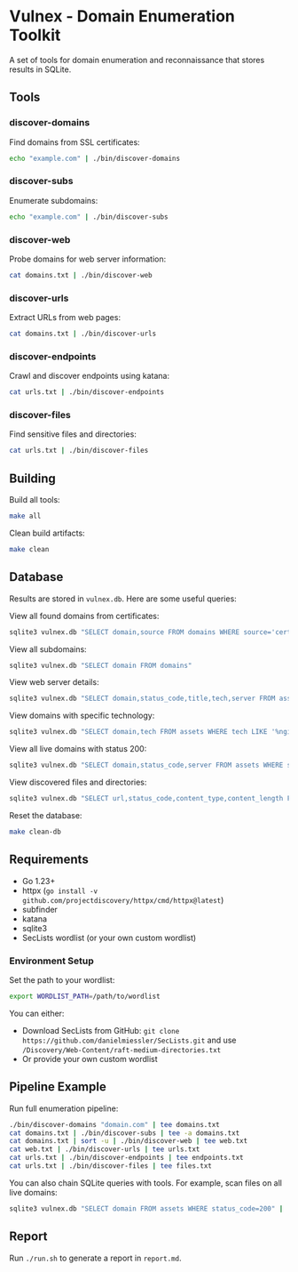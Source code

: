 # Vulnex - Domain Enumeration Toolkit

A set of tools for domain enumeration and reconnaissance that stores results in SQLite.

## Tools

### discover-domains
Find domains from SSL certificates:
```bash
echo "example.com" | ./bin/discover-domains
```

### discover-subs
Enumerate subdomains:
```bash
echo "example.com" | ./bin/discover-subs
```

### discover-web
Probe domains for web server information:
```bash
cat domains.txt | ./bin/discover-web
```

### discover-urls
Extract URLs from web pages:
```bash
cat domains.txt | ./bin/discover-urls
```

### discover-endpoints
Crawl and discover endpoints using katana:
```bash
cat urls.txt | ./bin/discover-endpoints
```

### discover-files
Find sensitive files and directories:
```bash
cat urls.txt | ./bin/discover-files
```

## Building

Build all tools:
```bash
make all
```

Clean build artifacts:
```bash
make clean
```

## Database

Results are stored in `vulnex.db`. Here are some useful queries:

View all found domains from certificates:
```bash
sqlite3 vulnex.db "SELECT domain,source FROM domains WHERE source='cert'"
```

View all subdomains:
```bash
sqlite3 vulnex.db "SELECT domain FROM domains"
```

View web server details:
```bash
sqlite3 vulnex.db "SELECT domain,status_code,title,tech,server FROM assets"
```

View domains with specific technology:
```bash
sqlite3 vulnex.db "SELECT domain,tech FROM assets WHERE tech LIKE '%nginx%'"
```

View all live domains with status 200:
```bash
sqlite3 vulnex.db "SELECT domain,status_code,server FROM assets WHERE status_code=200"
```

View discovered files and directories:
```bash
sqlite3 vulnex.db "SELECT url,status_code,content_type,content_length FROM files WHERE status_code=200"
```

Reset the database:
```bash
make clean-db
```

## Requirements

- Go 1.23+
- httpx (`go install -v github.com/projectdiscovery/httpx/cmd/httpx@latest`)
- subfinder
- katana
- sqlite3
- SecLists wordlist (or your own custom wordlist)

### Environment Setup

Set the path to your wordlist:
```bash
export WORDLIST_PATH=/path/to/wordlist
```

You can either:
- Download SecLists from GitHub: `git clone https://github.com/danielmiessler/SecLists.git`
  and use `/Discovery/Web-Content/raft-medium-directories.txt`
- Or provide your own custom wordlist

## Pipeline Example

Run full enumeration pipeline:
```bash
./bin/discover-domains "domain.com" | tee domains.txt
cat domains.txt | ./bin/discover-subs | tee -a domains.txt
cat domains.txt | sort -u | ./bin/discover-web | tee web.txt
cat web.txt | ./bin/discover-urls | tee urls.txt
cat urls.txt | ./bin/discover-endpoints | tee endpoints.txt
cat urls.txt | ./bin/discover-files | tee files.txt
```

You can also chain SQLite queries with tools. For example, scan files on all live domains:
```bash
sqlite3 vulnex.db "SELECT domain FROM assets WHERE status_code=200" | ./bin/discover-files
```

## Report

Run `./run.sh` to generate a report in `report.md`.